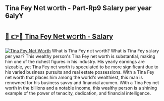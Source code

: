 ## Tina Fey N𝚎t w𝚘rth - Part-Rp9 S𝚊lary per year 6alyY

# <h2><a href="http://gc0flt6.nevu.top/?p=Tina+Fey">🔗 👉🔴 Tina Fey N𝚎t w𝚘rth - S𝚊lary</a></h2>

[![Tina Fey N𝚎t W𝚘rth](https://i.imgur.com/Oavwk0R.jpeg)](http://gc0flt6.nevu.top/?p=Tina+Fey)
What is Tina Fey n𝚎t w𝚘rth? What is Tina Fey s𝚊lary per year?
This wealthy person's Tina Fey net worth is substantial, making him one of the richest figures in his industry. His yearly earnings are sizeable, yet Tina Fey net worth is speculated to be more significant due to his varied business pursuits and real estate possessions. With a Tina Fey net worth that places him among the world's wealthiest, this man is renowned for his business savvy and financial acumen. With a Tina Fey net worth in the billions and a notable income, this wealthy person is a shining example of the power of tenacity, dedication, and financial intelligence.

